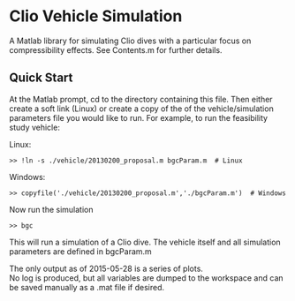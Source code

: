 # Clio Vehicle Simulation

A Matlab library for simulating Clio dives with a particular focus on compressibility effects.  See Contents.m for further details.

## Quick Start

At the Matlab prompt, cd to the directory containing this file.
Then either create a soft link (Linux) or create a copy of the 
of the vehicle/simulation parameters file you would like to run.
For example, to run the feasibility study vehicle:

Linux:
```
>> !ln -s ./vehicle/20130200_proposal.m bgcParam.m  # Linux
```

Windows:
```
>> copyfile('./vehicle/20130200_proposal.m','./bgcParam.m')  # Windows
```

Now run the simulation

```
>> bgc
```

This will run a simulation of a Clio dive.  The vehicle 
itself and all simulation parameters are defined in 
bgcParam.m

The only output as of 2015-05-28 is a series of plots.  
No log is produced, but all variables are dumped to 
the workspace and can be saved manually as a .mat file
if desired.
